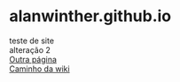 # alanwinther.github.io
 teste de site<br>
alteração 2<br>
[Outra página](/root/contador.html)<br>
[Caminho da wiki](/wiki.git)
